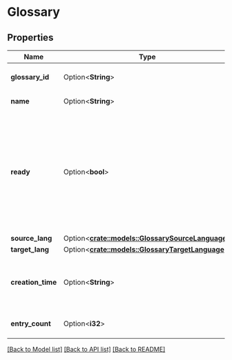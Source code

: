 # Glossary

## Properties

Name | Type | Description | Notes
------------ | ------------- | ------------- | -------------
**glossary_id** | Option<**String**> | A unique ID assigned to a glossary. | [optional]
**name** | Option<**String**> | Name associated with the glossary. | [optional]
**ready** | Option<**bool**> | Indicates if the newly created glossary can already be used in `translate` requests. If the created glossary is not yet ready, you have to wait and check the `ready` status of the glossary before using it in a `translate` request. | [optional]
**source_lang** | Option<[**crate::models::GlossarySourceLanguage**](GlossarySourceLanguage.md)> |  | [optional]
**target_lang** | Option<[**crate::models::GlossaryTargetLanguage**](GlossaryTargetLanguage.md)> |  | [optional]
**creation_time** | Option<**String**> | The creation time of the glossary in the ISO 8601-1:2019 format (e.g.: `2021-08-03T14:16:18.329Z`). | [optional]
**entry_count** | Option<**i32**> | The number of entries in the glossary. | [optional]

[[Back to Model list]](../README.md#documentation-for-models) [[Back to API list]](../README.md#documentation-for-api-endpoints) [[Back to README]](../README.md)


